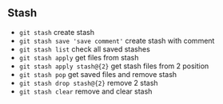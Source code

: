 ## Stash

- `git stash` create stash
- `git stash save 'save comment'` create stash with comment
- `git stash list` check all saved stashes
- `git stash apply` get files from stash
- `git stash apply stash@{2}` get stash files from 2 position
- `git stash pop` get saved files and remove stash 
- `git stash drop stash@{2}` remove 2 stash
- `git stash clear` remove and clear stash
